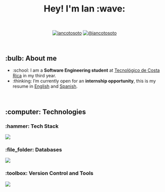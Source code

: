 <h1 align="center"> Hey! I'm Ian :wave: </h1> 

<!------------ Start Contact Information -------------->
<br>
<p align="center">
  <a href="https://linkedin.com/in/iancoto" target="blank"><img align="center" src="https://img.shields.io/badge/LinkedIn-0077B5?style=for-the-badge&logo=linkedin&logoColor=white" alt="iancotosoto"/></a>
    <a href = "mailto:iancotosoto@gmail.com" target="blank"><img align="center" src="https://img.shields.io/badge/Gmail-D14836?style=for-the-badge&logo=gmail&logoColor=white" alt="@iancotosoto"  /></a>
  </p>
</p>
<br>
<!------------ End Contact Information -------------->

<!------------ Start Intro -------------->
<h2 align="left"> :bulb: About me </h2> 
<ul>
  <li>:school: I am a <b>Software Engineering student</b> at <a href="https://www.tec.ac.cr/">Tecnológico de Costa Rica</a> in my third year.</li>
  <li>:thinking: I’m currently open for an <b>internship opportunity</b>, this is my resume in <a href="https://drive.google.com/file/d/1CcSY26Uyb1N94tt4HQkzoBm3VqRMZ5O2/view?usp=sharing">English</a> and <a href="https://drive.google.com/file/d/1SqRIzeZ4tR7cDpg8gFUJMeMk4zixxAvC/view?usp=sharing">Spanish</a>.</li>
</ul>
<br>
<!------------ End Intro -------------->

<!------------ Start Technologies -------------->
<h2 align="left"> :computer: Technologies </h2>

<h3> :hammer: Tech Stack </h3>
<p align="left">
  <a href="https://skillicons.dev">
    <img src="https://skillicons.dev/icons?i=py,java,c,cs,cpp,html,css,js,astro,flask,postman&theme=dark"/>
  </a>
</p>

<h3> :file_folder: Databases </h3>
<p align="left">
  <a href="https://skillicons.dev">
    <img src="https://skillicons.dev/icons?i=mysql,postgres,mongodb,redis&theme=dark"/>
  </a>
</p>

<h3> :toolbox: Version Control and Tools </h3>
<p align="left">
  <a href="https://skillicons.dev">
    <img src="https://skillicons.dev/icons?i=git,github,linux,bash,docker,vscode,figma,ai,ps&theme=dark"/>
  </a>
</p>
<br>
<!------------ End Technologies -------------->
